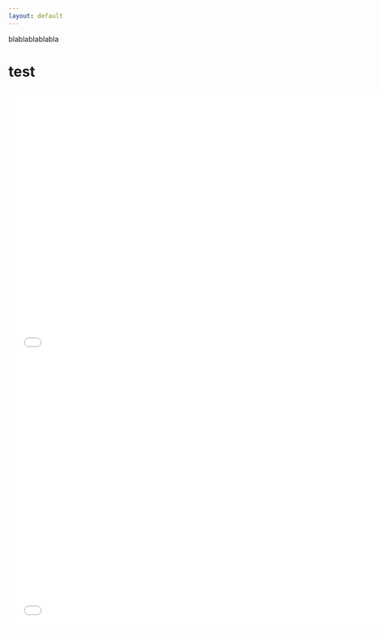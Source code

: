 ```yaml
---
layout: default
---
```



blablablablabla 

# test


<iframe src="docs/overal_dataset_bar" width="750px" height="530px" frameborder="0" position="relative">Genre plot</iframe>
<iframe src="docs/overall_categories_gender" width="750px" height="530px" frameborder="0" position="relative">Genre plot</iframe>

